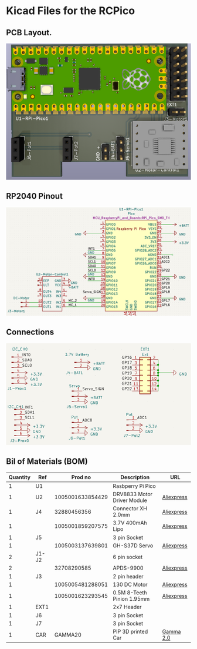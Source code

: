 # Kicad Files for the RCPico
## PCB Layout. 
 ![PCB Layout](../images/PCB_Overview.png?raw=true "PCB Layout")

## RP2040 Pinout 
![PCB Layout](../images/Pico_Pinout.png?raw=true "Pico Pinout")

## Connections
![PCB Layout](../images/connector_sch.png?raw=true "Connections")


## Bil of Materials (BOM)

| Quantity | Ref   | Prod no             | Description                | URL                                                         |
|----------|-------|---------------------|-----------------------------|------------------------------------------------------------|
| 1        | U1    |                     | Rasbperry Pi Pico           |     |
| 1        | U2    | 1005001633854429    | DRV8833 Motor Driver Module |[Aliexpress](https://www.aliexpress.com/item/1005001633854429.html)    |
| 1        | J4    | 32880456356         | Connector XH 2.0mm          |  [Aliexpress](https://www.aliexpress.com/item/32880456356.html)       |
| 1        |       | 1005001859207575    | 3.7V 400mAh Lipo            |  [Aliexpress](https://www.aliexpress.com/item/1005001859207575.html)  |
| 1        | J5    |                     | 3 pin Socket                |     |
| 1        |       | 1005003137639801    | GH-S37D Servo               |  [Aliexpress](https://www.aliexpress.com/item/1005003137639801.html)  |
| 2        | J1-J2 |                     | 6 pin socket                |     |
| 2        |       | 32708290585         |  APDS-9900                  |  [Aliexpress](https://www.aliexpress.com/item/32708290585.html)       |
| 1        | J3    |                     | 2 pin header                |     |
| 1        |       | 1005005481288051    | 130 DC Motor                |  [Aliexpress](https://www.aliexpress.com/item/1005005481288051.html)  |
| 1        |       | 1005001623293545    | 0.5M 8-Teeth Pinion 1.95mm  |  [Aliexpress](https://www.aliexpress.com/item/1005001623293545.html)   |
| 1        | EXT1  |                     | 2x7 Header                  |     |
| 1        | J6    |                     | 3 pin Socket                |     |
| 1        | J7    |                     | 3 pin Socket                |     |
| 1        | CAR   | GAMMA20             | PIP 3D printed Car          |  [Gamma 2.0](https://cults3d.com/en/3d-model/gadget/gamma-2-demo)     |

 


